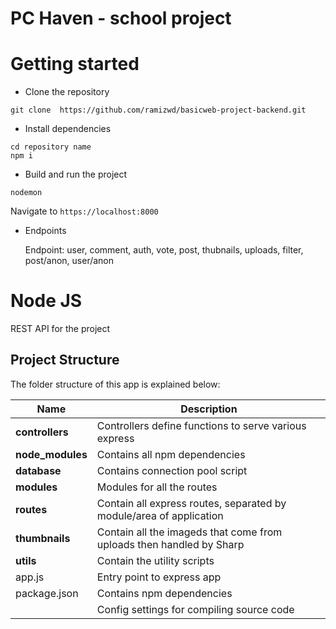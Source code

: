 # PC Haven - school project

# Getting started
- Clone the repository
```
git clone  https://github.com/ramizwd/basicweb-project-backend.git
```
- Install dependencies
```
cd repository name
npm i
```
- Build and run the project
```
nodemon
```
  Navigate to `https://localhost:8000`

- Endpoints

  Endpoint: user, comment, auth, vote, post, thubnails, uploads, filter, post/anon, user/anon


# Node JS
REST API for the project

## Project Structure
The folder structure of this app is explained below:

| Name | Description |
| ------------------------ | --------------------------------------------------------------------------------------------- |
| **controllers**          | Controllers define functions to serve various express                                       |
| **node_modules**         | Contains all npm dependencies                                                                |
| **database**             | Contains connection pool script                                                               |
| **modules**              | Modules for all the routes                                                     |
| **routes**               | Contain all express routes, separated by module/area of application  |
| **thumbnails**           | Contain all the imageds that come from uploads then handled by Sharp                           |
| **utils**                | Contain the utility scripts                                                  |
| app.js                   | Entry point to express app                                   |                 
| package.json             | Contains npm dependencies                                       | 
                           | Config settings for compiling source code                          |
